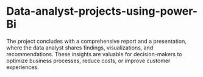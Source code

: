 # Data-analyst-projects-using-power-Bi
The project concludes with a comprehensive report and a presentation, where the data analyst shares findings, visualizations, and recommendations. These insights are valuable for decision-makers to optimize business processes, reduce costs, or improve customer experiences.
